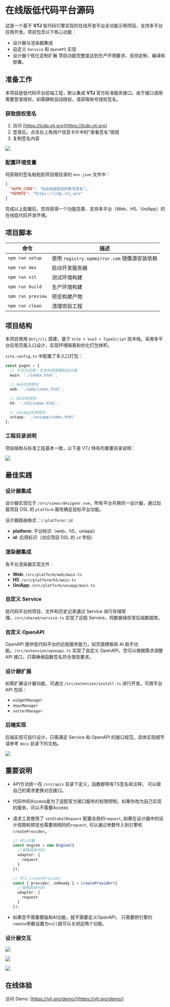 # 在线版低代码平台源码

这是一个基于 **VTJ** 低代码引擎实现的在线开发平台全功能示例项目，支持多平台应用开发。项目包含以下核心功能：

- 设计器与渲染器集成
- 自定义 `Service` 和 `OpenAPI` 实现
- 设计器个性化定制扩展
  项目功能完整度达到生产环境要求，支持定制、编译和部署。

## 准备工作

本项目是低代码平台前端工程，默认集成 **VTJ** 官方标准服务接口。由于接口调用需要登录授权，如需静默自动授权，请获取账号授权签名。

### 获取授权签名

1. 访问 [https://lcdp.vtj.pro](https://lcdp.vtj.pro)
2. 登录后，点击右上角用户信息卡片中的"查看签名"按钮
3. 复制签名内容

![](./assets/1.png)

### 配置环境变量

将获取的签名粘贴到项目根目录的 `env.json` 文件中：

```json
{
  "AUTH_CODE": "在此处粘贴您的账号签名",
  "REMOTE": "https://lcdp.vtj.pro"
}
```

完成以上配置后，您将获得一个功能完善、支持多平台（Web、H5、UniApp）的在线低代码开发环境。

## 项目脚本

| 命令              | 描述                                         |
| ----------------- | -------------------------------------------- |
| `npm run setup`   | 使用 `registry.npmmirror.com` 镜像源安装依赖 |
| `npm run dev`     | 启动开发服务器                               |
| `npm run sit`     | 测试环境构建                                 |
| `npm run build`   | 生产环境构建                                 |
| `npm run preview` | 预览构建产物                                 |
| `npm run clean`   | 清理项目工程                                 |

## 项目结构

本项目使用 `@vtj/cli` 搭建，基于 `Vite + Vue3 + TypeScript` 技术栈。采用多平台应用页面入口设计，实现环境隔离和优化打包体积。

`vite.config.ts` 中配置了多入口打包：

```typescript
const pages = {
  // 平台主应用：包含应用管理和设计器
  main: './index.html',

  // Web应用预览
  web: './web/index.html',

  // H5应用预览
  h5: './h5/index.html',

  // UniApp应用预览
  uniapp: './uniapp/index.html'
};
```

### 工程目录说明

项目结构与标准工程基本一致，以下是 VTJ 特有的重要目录说明：

![](./assets/2.png)

## 最佳实践

### 设计器集成

设计器实现位于 `/src/views/designer.vue`，所有平台共用同一设计器，通过加载项目 DSL 的 `platform` 属性确定目标平台功能。

设计器路由格式：`/:platform/:id`

- **platform**: 平台标识（web、h5、uniapp）
- **id**: 应用标识（对应项目 DSL 的 `id` 字段）

### 渲染器集成

各平台渲染器实现文件：

- **Web**: `/src/platform/web/main.ts`
- **H5**: `/src/platform/h5/main.ts`
- **UniApp**: `/src/platform/uniapp/main.ts`

### 自定义 Service

低代码平台的项目、文件和历史记录通过 Service 进行存储管理。`/src/shared/service.ts` 实现了远程 Service，将数据保存至后端数据库。

### 自定义 OpenAPI

OpenAPI 提供低代码平台的远程服务能力，如页面模板和 AI 助手功能。`/src/extension/openapi.ts` 实现了自定义 OpenAPI，您可以根据需求调整 API 接口，只需确保函数签名符合类型要求。

### 设计器扩展

如需扩展设计器功能，可通过 `/src/extension/install.ts` 进行开发。可用平台 API 包括：

- `widgetManager`
- `depsManager`
- `setterManager`

### 后端实现

后端实现可自行设计，只需满足 Service 和 OpenAPI 的接口规范。具体实现细节请参考 `docs` 目录下的文档。

![](./assets/3.png)

## 重要说明

- API方法统一在 `/src/apis` 目录下定义，函数都带有TS签名和注释， 可以按自己的需求更换对应接口。

- 代码中的Access是为了适配官方接口服务的权限控制，如果你改为自己实现的服务，可以不需要Access
- 请求工具使用了 `setGlobalRequest` 配置全局的`request`, 如果在设计器中的设计视图和预览也需要用相同的`request`, 可以通过参数传入到引擎和`createProvider`。

  ```ts
  // 传入引擎
  const engine = new Engine({
    //省略其他代码
    adapter: {
      request
    }
  });

  // 传入 createProvider
  const { provider, onReady } = createProvider({
    //省略其他代码
    adapter: {
      request
    }
  });
  ```

- 如果您不需要模版和AI功能，就不需要定义OpenAPI， 只需要把引擎的`remote`参数设置为`null`就可以关闭这两个功能。

### 设计器交互

![](./assets/5.png)

![](./assets/4.png)

![](./assets/6.png)

## 在线体验

访问 Demo: [https://vtj.pro/demo/](https://vtj.pro/demo/)
